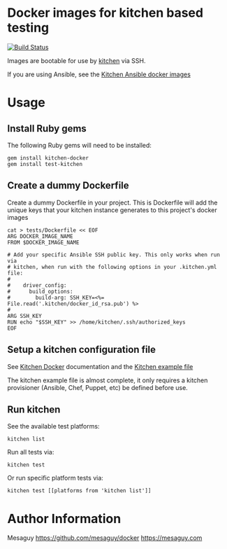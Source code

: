 # Docker images for kitchen based testing
[![Build Status](https://api.travis-ci.org/mesaguy/docker.svg?branch=master)](https://travis-ci.org/mesaguy/docker)

Images are bootable for use by [kitchen](https://kitchen.ci) via SSH.

If you are using Ansible, see the [Kitchen Ansible docker images](https://github.com/mesaguy/docker/tree/master/kitchen-ansible-x86_64)

# Usage

## Install Ruby gems
The following Ruby gems will need to be installed:

    gem install kitchen-docker
    gem install test-kitchen

## Create a dummy Dockerfile
Create a dummy Dockerfile in your project. This is Dockerfile will add the unique keys that your kitchen instance generates to this project's docker images

```
cat > tests/Dockerfile << EOF
ARG DOCKER_IMAGE_NAME
FROM $DOCKER_IMAGE_NAME

# Add your specific Ansible SSH public key. This only works when run via
# kitchen, when run with the following options in your .kitchen.yml file:
#
#    driver_config:
#      build_options:
#        build-arg: SSH_KEY=<%= File.read('.kitchen/docker_id_rsa.pub') %>
#
ARG SSH_KEY
RUN echo "$SSH_KEY" >> /home/kitchen/.ssh/authorized_keys
EOF
```

## Setup a kitchen configuration file
See [Kitchen Docker](https://github.com/test-kitchen/kitchen-docker) documentation and the [Kitchen example file](https://github.com/mesaguy/docker/blob/master/kitchen-base-x86_64/kitchen.yml)

The kitchen example file is almost complete, it only requires a kitchen provisioner (Ansible, Chef, Puppet, etc) be defined before use.

## Run kitchen
See the available test platforms:

    kitchen list

Run all tests via:

    kitchen test

Or run specific platform tests via:

    kitchen test [[platforms from 'kitchen list']]


# Author Information
Mesaguy
https://github.com/mesaguy/docker
https://mesaguy.com
